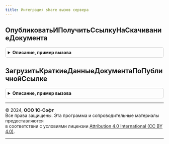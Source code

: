 ```yaml
---
title: Интеграция share вызов сервера
---
```



## ОпубликоватьИПолучитьСсылкуНаСкачиваниеДокумента
<details style="margin: 1em 0; padding: 0.5em; border: 1px solid #ccc; border-radius: 6px;">

<summary style="font-weight: bold; cursor: pointer;">Описание, пример вызова</summary>

```bsl

// См. ИнтеграцияShare.ОпубликоватьИПолучитьСсылкуНаСкачиваниеДокумента
//
Процедура ОпубликоватьИПолучитьСсылкуНаСкачиваниеДокумента(ПараметрыДокумента, Отказ) Экспорт
```

Пример вызова
```bsl
ИнтеграцияShareВызовСервера.ОпубликоватьИПолучитьСсылкуНаСкачиваниеДокумента(ПараметрыДокумента, Отказ) 
```
</details>

## ЗагрузитьКраткиеДанныеДокументаПоПубличнойСсылке
<details style="margin: 1em 0; padding: 0.5em; border: 1px solid #ccc; border-radius: 6px;">

<summary style="font-weight: bold; cursor: pointer;">Описание, пример вызова</summary>

```bsl

// См. ИнтеграцияShare.ЗагрузитьКраткиеДанныеДокументаПоПубличнойСсылке
//
Процедура ЗагрузитьКраткиеДанныеДокументаПоПубличнойСсылке(СсылкаДляСкачивания, ДанныеДокумента, Отказ) Экспорт
```

Пример вызова
```bsl
ИнтеграцияShareВызовСервера.ЗагрузитьКраткиеДанныеДокументаПоПубличнойСсылке(СсылкаДляСкачивания, ДанныеДокумента, Отказ) 
```
</details>

---

© 2024, **ООО 1С-Софт**  
Все права защищены. Эта программа и сопроводительные материалы предоставляются  
в соответствии с условиями лицензии [Attribution 4.0 International (CC BY 4.0)](https://creativecommons.org/licenses/by/4.0/legalcode).

---
